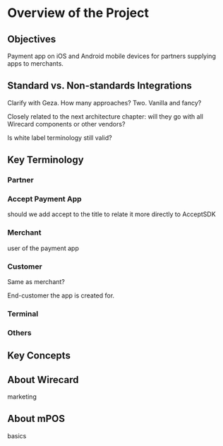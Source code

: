 # Overview of the Project

## Objectives
Payment app on iOS and Android mobile devices for partners supplying apps to merchants.

## Standard vs. Non-standards Integrations

Clarify with Geza. How many approaches? Two. Vanilla and fancy? 

Closely related to the next architecture chapter: will they go with all Wirecard components or other vendors? 

Is white label terminology still valid?

## Key Terminology

### Partner

### Accept Payment App

should we add accept to the title to relate it more directly to AcceptSDK

### Merchant

user of the payment app

### Customer

Same as merchant?

End-customer the app is created for.



### Terminal

### Others

## Key Concepts

## About Wirecard
marketing
## About mPOS
basics
